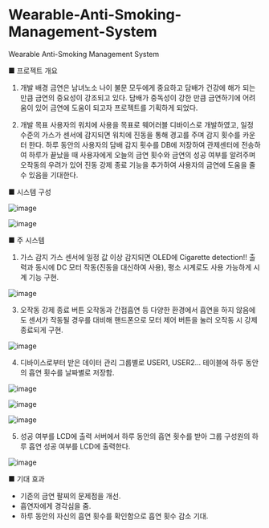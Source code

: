 # Wearable-Anti-Smoking-Management-System
Wearable Anti-Smoking Management System

■ 프로젝트 개요
1) 개발 배경
 금연은 남녀노소 나이 불문 모두에게 중요하고 담배가 건강에 해가 되는 만큼 금연의 중요성이
강조되고 있다. 담배가 중독성이 강한 만큼 금연하기에 어려움이 있어 금연에 도움이 되고자 프로젝트를 기획하게 되었다.

2) 개발 목표
사용자의 워치에 사용을 목표로 웨어러블 디바이스로 개발하였고, 일정 수준의 가스가 센서에 감지되면 워치에 진동을 통해 경고를 주며 감지 횟수를 카운터 한다. 하루 동안의 사용자의 담배 감지 횟수를 DB에 저장하여 관제센터에 전송하여 하루가 끝났을 때 사용자에게 오늘의 금연 횟수와 금연의 성공 여부를 알려주며 오작동의 우려가 있어 진동 강제 종료 기능을 추가하여 사용자의 금연에 도움을 줄 수 있음을 기대한다.

■ 시스템 구성

![image](https://github.com/shinnahyewon/Wearable-Anti-Smoking-Management-System/assets/161293023/7c1bd7c1-68a7-4db7-9d42-ef914b15a90b)

![image](https://github.com/shinnahyewon/Wearable-Anti-Smoking-Management-System/assets/161293023/71bad07d-77bd-4414-a66b-abf398da714a)

■ 주 시스템

1) 가스 감지
 가스 센서에 일정 값 이상 감지되면 OLED에 Cigarette detection!! 출력과 동시에 DC 모터 작동(진동을 대신하여 사용), 평소 시계로도 사용 가능하게 시계 기능 구현.

![image](https://github.com/shinnahyewon/Wearable-Anti-Smoking-Management-System/assets/161293023/29a00e6c-59f1-4a34-9357-039d0653c028)

3) 오작동 강제 종료 버튼
 오작동과 간접흡연 등 다양한 환경에서 흡연을 하지 않음에도 센서가 작동될 경우를 대비해
핸드폰으로 모터 제어 버튼을 눌러 오작동 시 강제 종료되게 구현.

![image](https://github.com/shinnahyewon/Wearable-Anti-Smoking-Management-System/assets/161293023/3bd19d0b-4903-456b-9447-bcf50ab009c3)

4) 디바이스로부터 받은 데이터 관리
 그룹별로 USER1, USER2... 테이블에 하루 동안의 흡연 횟수를 날짜별로 저장함.

![image](https://github.com/shinnahyewon/Wearable-Anti-Smoking-Management-System/assets/161293023/cd29bbea-e4b0-4606-b402-f836b875f6a2)

![image](https://github.com/shinnahyewon/Wearable-Anti-Smoking-Management-System/assets/161293023/af633a19-5f80-42d3-bb5d-7eb4bcd92605)

![image](https://github.com/shinnahyewon/Wearable-Anti-Smoking-Management-System/assets/161293023/9bdc1bf5-11b6-4a60-94a6-ce0a21580e1a)

5) 성공 여부를 LCD에 출력
 서버에서 하루 동안의 흡연 횟수를 받아 그룹 구성원의 하루 흡연 성공 여부를 LCD에 출력한다.

![image](https://github.com/shinnahyewon/Wearable-Anti-Smoking-Management-System/assets/161293023/edaa788c-1e42-4ef2-b046-2e96e40eb198)

■ 기대 효과
- 기존의 금연 팔찌의 문제점을 개선.
- 흡연자에게 경각심을 줌.
- 하루 동안의 자신의 흡연 횟수를 확인함으로 흡연 횟수 감소 기대.
